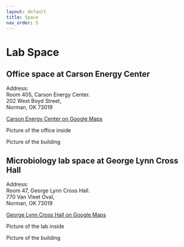 ```yaml
---
layout: default
title: Space
nav_order: 5
---
```

# Lab Space

## Office space at Carson Energy Center 

Address:   
Room 405, Carson Energy Center.  
202 West Boyd Street,         
Norman, OK 73019  

[Carson Energy Center on Google Maps](https://www.google.com/maps/place/Gallogly+College+of+Engineering/@35.2106619,-97.4429135,18.08z/data=!4m5!3m4!1s0x87b269d41b60d8c9:0x37f702bd76c6732c!8m2!3d35.2108932!4d-97.4425345)


Picture of the office inside

Picture of the building

## Microbiology lab space at George Lynn Cross Hall

Address:  
Room 47, George Lynn Cross Hall.    
770 Van Vleet Oval,   
Norman, OK  73019

[George Lynn Cross Hall on Google Maps](https://www.google.com/maps/place/George+Lynn+Cross+Hall/@35.2069292,-97.4457894,17z/data=!4m12!1m6!3m5!1s0x87b269d332d849f9:0x3998c7056c2a8d14!2sGeorge+Lynn+Cross+Hall!8m2!3d35.2065631!4d-97.4448832!3m4!1s0x87b269d332d849f9:0x3998c7056c2a8d14!8m2!3d35.2065631!4d-97.4448832)

Picture of the lab inside

Picture of the building
